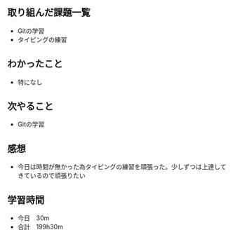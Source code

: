 ## 取り組んだ課題一覧
- Gitの学習
- タイピングの練習
## わかったこと
- 特になし
## 次やること
-  Gitの学習
## 感想
- 今日は時間が無かった為タイピングの練習を頑張った。少しずつは上達してきているので頑張りたい
## 学習時間
- 今日　30m
- 合計　199h30m
